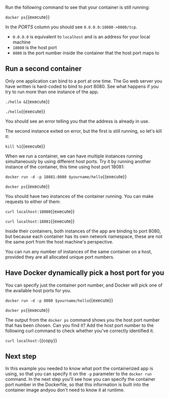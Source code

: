 Run the following command to see that your container is still running: 

`docker ps`{{execute}}

In the *PORTS* column you should see `0.0.0.0:18080->8080/tcp`. 

* `0.0.0.0` is equivalent to `localhost` and is an address for your local machine
* `18080` is the host port
* `8080` is the port number inside the container that the host port maps to

## Run a second container

Only one application can bind to a port at one time. The Go web server you have written is hard-coded to bind to port 8080. See what happens if you try to run more than one instance of the app. 

`./hello &`{{execute}}

`./hello`{{execute}}

You should see an error telling you that the address is already in use.

The second instance exited on error, but the first is still running, so let's kill it:

`kill %1`{{execute}}

When we run a container, we can have multiple instances running simultaneously by using different host ports. Try it by running another instance of the container, this time using host port 18081: 

`docker run -d -p 18081:8080 $yourname/hello`{{execute}}

`docker ps`{{execute}}

You should have two instances of the container running. You can make requests to either of them:

`curl localhost:18080`{{execute}}

`curl localhost:18081`{{execute}}

Inside their containers, both instances of the app are binding to port 8080, but because each container has its own network namespace, these are not the same port from the host machine's perspective.

You can run any number of instances of the same container on a host, provided they are all allocated unique port numbers.

## Have Docker dynamically pick a host port for you

You can specify just the container port number, and Docker will pick one of the available host ports for you. 

`docker run -d -p 8080 $yourname/hello`{{execute}}

`docker ps`{{execute}}

The output from the `docker ps` command shows you the host port number that has been chosen. Can you find it? Add the host port number to the following curl command to check whether you've correctly identified it.

`curl localhost:`{{copy}}

## Next step

In this example you needed to know what port the containerized app is using, so that you can specify it on the `-p` parameter to the `docker run` command. In the next step you'll see how you can specify the container port number in the Dockerfile, so that this information is built into the container image andyou don't need to know it at runtime.
